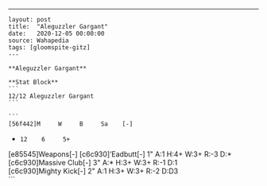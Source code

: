 ---
    layout: post
    title:  "Aleguzzler Gargant"
    date:   2020-12-05 00:00:00
    source: Wahapedia
    tags: [gloomspite-gitz]
    ---
    
    **Aleguzzler Gargant**
    
    **Stat Block**
    ```
    12/12 Aleguzzler Gargant
    ```
    
    ```
    [56f442]M     W     B     Sa    [-]
*     12    6     5+    
[e85545]Weapons[-]
[c6c930]’Eadbutt[-]
1"     A:1    H:4+   W:3+   R:-3   D:*   
[c6c930]Massive Club[-]
3"     A:*    H:3+   W:3+   R:-1   D:1   
[c6c930]Mighty Kick[-]
2"     A:1    H:3+   W:3+   R:-2   D:D3  
    ```
    
    
    